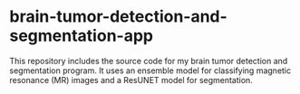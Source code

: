 # brain-tumor-detection-and-segmentation-app


This repository includes the source code for my brain tumor detection and segmentation program. It uses an ensemble model for classifying magnetic resonance (MR) images and a ResUNET model for segmentation. 

